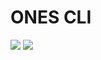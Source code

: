 # ONES CLI

![](https://npm.partner.ones.ai/badge/v/@ones/cli.svg)
![](https://badgen.net/badge/node/%3E%3D16.13.0/green)
